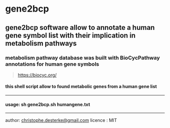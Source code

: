 # gene2bcp

## gene2bcp software allow to annotate a human gene symbol list with their implication in metabolism pathways

### metabolism pathway database was built with BioCycPathway annotations for human gene symbols
>https://biocyc.org/


#### this shell script allow to found metabolic genes from a human gene list 
**********************
#### usage: sh gene2bcp.sh humangene.txt
***********
author: christophe.desterke@gmail.com
licence : MIT
